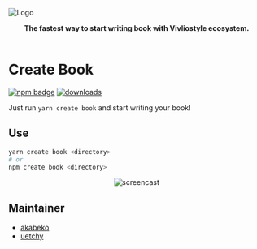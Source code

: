 ![Logo](https://raw.githubusercontent.com/vivliostyle/create-book/master/assets/cover.jpg)

<div align="center">
  <b>The fastest way to start writing book with Vivliostyle ecosystem.</b><br/><br/>
</div>

# Create Book

[![npm badge](https://flat.badgen.net/npm/v/create-book)](https://npmjs.com/package/create-book) [![downloads](https://flat.badgen.net/npm/dt/create-book)]()

Just run `yarn create book` and start writing your book!

## Use

```bash
yarn create book <directory>
# or
npm create book <directory>
```

<div align="center"><img src="https://raw.githubusercontent.com/vivliostyle/create-book/master/assets/screencast.gif" alt="screencast" /></div>

## Maintainer

- [akabeko](https://github.com/akabekobeko)
- [uetchy](https://github.com/uetchy)
